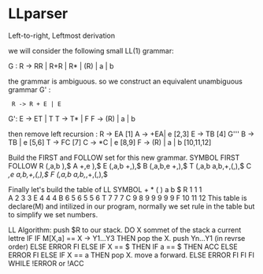 # LLparser
Left-to-right, Leftmost derivation

we will consider the following small LL(1) grammar: 

G : R -> RR | R+R | R* | (R) | a | b

the grammar is ambiguous. so we construct an equivalent unambiguous grammar G' :

     R -> R + E | E
G':  E -> ET | T
     T -> T* | F
     F -> (R) | a | b

then remove left recursion :
     R  -> EA         [1]
     A -> +EA| e      [2,3]
     E  -> TB         [4]
G''' B -> TB | e      [5,6]
     T  -> FC         [7]
     C -> *C | e      [8,9]
     F -> (R) | a | b [10,11,12]
 
Build the FIRST and FOLLOW set for this new grammar.
SYMBOL	     FIRST	      FOLLOW
  R         (,a,b          ),$
  A         +,e            ),$
  E         (,a,b          +,),$
  B         (,a,b,e        +,),$ 
  T         (,a,b          a,b,+,(,),$
  C         *,e            a,b,+,(,),$
  F         (,a,b          a,b,*,+,(,),$
  
Finally let's build the table of LL
SYMBOL    +   *   (   )   a   b   $
  R               1       1   1         
  A       2           3           3
  E               4       4   4
  B       6       5   6   5   5   6
  T               7       7   7
  C       9   8   9   9   9   9   9
  F               10      11  12
 This table is declare(M) and intilized in our program, normally we set rule in the table but to simplify we set numbers.
 
 LL Algorithm:
 push $R to our stack.
 DO
    X sommet of the stack
    a current lettre
    IF
      IF M[X,a] == X -> Y1...Y3 THEN
        pop the X.
        push Yn...Y1 (in revrse order)
      ELSE
        ERROR
      FI
    ELSE
      IF X == $ THEN
        IF a == $ THEN
          ACC
        ELSE
          ERROR
        FI
      ELSE
        IF X == a THEN
            pop X.
            move a forward.
        ELSE
            ERROR
        FI
      FI
    FI
 WHILE !ERROR or !ACC
